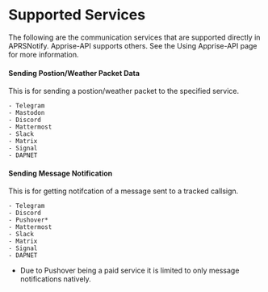# Supported Services

The following are the communication services that are supported directly in APRSNotify. Apprise-API supports others. See the Using Apprise-API page for more information.

#### Sending Postion/Weather Packet Data
This is for sending a postion/weather packet to the specified service. 

    - Telegram
    - Mastodon
    - Discord
    - Mattermost
    - Slack
    - Matrix
    - Signal
    - DAPNET

#### Sending Message Notification
This is for getting notifcation of a message sent to a tracked callsign.

    - Telegram
    - Discord
    - Pushover*
    - Mattermost
    - Slack
    - Matrix
    - Signal
    - DAPNET

* Due to Pushover being a paid service it is limited to only message notifications natively.